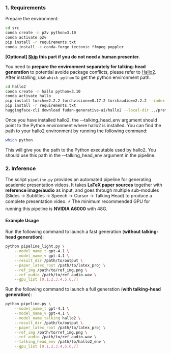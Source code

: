 ### 1. Requirements
Prepare the environment:
```bash
cd src
conda create -n p2v python=3.10
conda activate p2v
pip install -r requirements.txt
conda install -c conda-forge tectonic ffmpeg poppler
```
**[Optional] [Skip](#2-configure-llms) this part if you do not need a human presenter.**

You need to **prepare the environment separately for talking-head generation** to potential avoide package conflicts, please refer to  <a href="git clone https://github.com/fudan-generative-vision/hallo2.git">Hallo2</a>. After installing, use `which python` to get the python environment path.
```bash
cd hallo2
conda create -n hallo python=3.10
conda activate hallo
pip install torch==2.2.2 torchvision==0.17.2 torchaudio==2.2.2 --index-url https://download.pytorch.org/whl/cu118
pip install -r requirements.txt
huggingface-cli download fudan-generative-ai/hallo2 --local-dir ../pretrained_models
```
Once you have installed hallo2, the --talking_head_env argument should point to the Python environment where hallo2 is installed. You can find the path to your hallo2 environment by running the following command:
```bash
which python
```
This will give you the path to the Python executable used by hallo2. You should use this path in the --talking_head_env argument in the pipeline.

### 2. Inference
The script `pipeline.py` provides an automated pipeline for generating academic presentation videos. It takes **LaTeX paper sources** together with **reference image/audio** as input, and goes through multiple sub-modules (Slides → Subtitles → Speech → Cursor → Talking Head) to produce a complete presentation video. ⚡ The minimum recommended GPU for running this pipeline is **NVIDIA A6000** with 48G.

#### Example Usage
Run the following command to launch a fast generation (**without talking-head generation**):
```bash
python pipeline_light.py \
    --model_name_t gpt-4.1 \
    --model_name_v gpt-4.1 \
    --result_dir /path/to/output \
    --paper_latex_root /path/to/latex_proj \
    --ref_img /path/to/ref_img.png \
    --ref_audio /path/to/ref_audio.wav \
    --gpu_list [0,1,2,3,4,5,6,7]
```

Run the following command to launch a full generation (**with talking-head generation**):

```bash
python pipeline.py \
    --model_name_t gpt-4.1 \
    --model_name_v gpt-4.1 \
    --model_name_talking hallo2 \
    --result_dir /path/to/output \
    --paper_latex_root /path/to/latex_proj \
    --ref_img /path/to/ref_img.png \
    --ref_audio /path/to/ref_audio.wav \
    --talking_head_env /path/to/hallo2_env \
    --gpu_list [0,1,2,3,4,5,6,7]
```